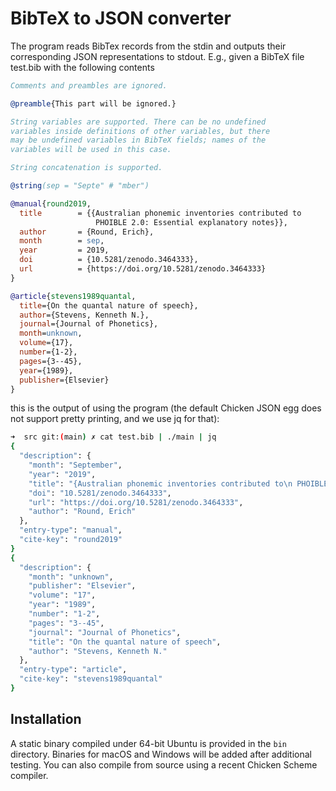 # BibTeX to JSON converter

The program reads BibTex records from the stdin and outputs
their corresponding JSON representations to stdout. E.g.,
given a BibTeX file test.bib with the following contents

```bibtex
Comments and preambles are ignored.

@preamble{This part will be ignored.}

String variables are supported. There can be no undefined
variables inside definitions of other variables, but there
may be undefined variables in BibTeX fields; names of the
variables will be used in this case.

String concatenation is supported.

@string(sep = "Septe" # "mber")

@manual{round2019,
  title        = {{Australian phonemic inventories contributed to
                   PHOIBLE 2.0: Essential explanatory notes}},
  author       = {Round, Erich},
  month        = sep,
  year         = 2019,
  doi          = {10.5281/zenodo.3464333},
  url          = {https://doi.org/10.5281/zenodo.3464333}
}

@article{stevens1989quantal,
  title={On the quantal nature of speech},
  author={Stevens, Kenneth N.},
  journal={Journal of Phonetics},
  month=unknown,
  volume={17},
  number={1-2},
  pages={3--45},
  year={1989},
  publisher={Elsevier}
}
```

this is the output of using the program (the default Chicken JSON egg does
not support pretty printing, and we use jq for that):

```bash
➜  src git:(main) ✗ cat test.bib | ./main | jq
{
  "description": {
    "month": "September",
    "year": "2019",
    "title": "{Australian phonemic inventories contributed to\n PHOIBLE 2.0: Essential explanatory notes}",
    "doi": "10.5281/zenodo.3464333",
    "url": "https://doi.org/10.5281/zenodo.3464333",
    "author": "Round, Erich"
  },
  "entry-type": "manual",
  "cite-key": "round2019"
}
{
  "description": {
    "month": "unknown",
    "publisher": "Elsevier",
    "volume": "17",
    "year": "1989",
    "number": "1-2",
    "pages": "3--45",
    "journal": "Journal of Phonetics",
    "title": "On the quantal nature of speech",
    "author": "Stevens, Kenneth N."
  },
  "entry-type": "article",
  "cite-key": "stevens1989quantal"
}
```

## Installation

A static binary compiled under 64-bit Ubuntu is provided
in the `bin` directory. Binaries for macOS and Windows 
will be added after additional testing. You can also compile
from source using a recent Chicken Scheme compiler.

